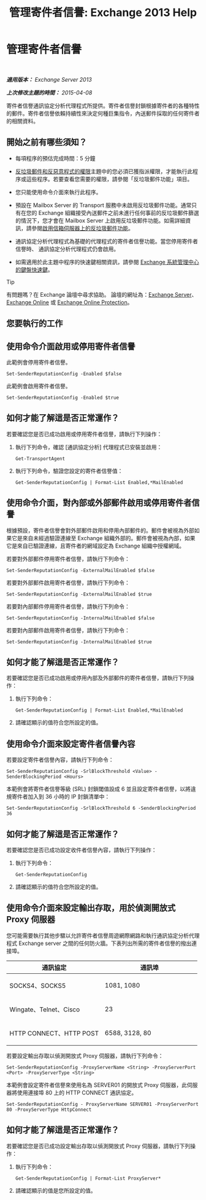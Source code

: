 ﻿---
title: '管理寄件者信譽: Exchange 2013 Help'
TOCTitle: 管理寄件者信譽
ms:assetid: f2716bd9-e3ac-46d9-9264-4e3dabfa0f38
ms:mtpsurl: https://technet.microsoft.com/zh-tw/library/Bb125186(v=EXCHG.150)
ms:contentKeyID: 50474574
ms.date: 05/21/2018
mtps_version: v=EXCHG.150
ms.translationtype: MT
---

# 管理寄件者信譽

 

_**適用版本：** Exchange Server 2013_

_**上次修改主題的時間：** 2015-04-08_

寄件者信譽通訊協定分析代理程式所提供。寄件者信譽封鎖根據寄件者的各種特性的郵件。寄件者信譽依賴持續性來決定何種巨集指令，內送郵件採取的任何寄件者的相關資料。

## 開始之前有哪些須知？

  - 每項程序的預估完成時間：5 分鐘

  - [反垃圾郵件和反惡意程式的權限](anti-spam-and-anti-malware-permissions-exchange-2013-help.md)主題中的您必須已獲指派權限，才能執行此程序或這些程序。若要查看您需要的權限，請參閱「反垃圾郵件功能」項目。

  - 您只能使用命令介面來執行此程序。

  - 預設在 Mailbox Server 的 Transport 服務中未啟用反垃圾郵件功能。通常只有在您的 Exchange 組織接受內送郵件之前未進行任何事前的反垃圾郵件篩選的情況下，您才會在 Mailbox Server 上啟用反垃圾郵件功能。如需詳細資訊，請參閱[啟用信箱伺服器上的反垃圾郵件功能](enable-anti-spam-functionality-on-mailbox-servers-exchange-2013-help.md)。

  - 通訊協定分析代理程式為基礎的代理程式的寄件者信譽功能。當您停用寄件者信譽時、 通訊協定分析代理程式仍會啟用。

  - 如需適用於此主題中程序的快速鍵相關資訊，請參閱 [Exchange 系統管理中心的鍵盤快速鍵](keyboard-shortcuts-in-the-exchange-admin-center-exchange-online-protection-help.md)。


> [!TIP]  
> 有問題嗎？在 Exchange 論壇中尋求協助。 論壇的網址為：<a href="https://go.microsoft.com/fwlink/p/?linkid=60612">Exchange Server</a>、 <a href="https://go.microsoft.com/fwlink/p/?linkid=267542">Exchange Online</a> 或 <a href="https://go.microsoft.com/fwlink/p/?linkid=285351">Exchange Online Protection</a>。




## 您要執行的工作

## 使用命令介面啟用或停用寄件者信譽

此範例會停用寄件者信譽。

    Set-SenderReputationConfig -Enabled $false

此範例會啟用寄件者信譽。

    Set-SenderReputationConfig -Enabled $true

## 如何才能了解這是否正常運作？

若要確認您是否已成功啟用或停用寄件者信譽，請執行下列操作：

1.  執行下列命令，確認 \[通訊協定分析\] 代理程式已安裝並啟用：
    
        Get-TransportAgent

2.  執行下列命令，驗證您設定的寄件者信譽值：
    
        Get-SenderReputationConfig | Format-List Enabled,*MailEnabled

## 使用命令介面，對內部或外部郵件啟用或停用寄件者信譽

根據預設，寄件者信譽會對外部郵件啟用和停用內部郵件的。郵件會被視為外部如果它是來自未經過驗證連線至 Exchange 組織外部的。郵件會被視為內部，如果它是來自已驗證連線，且寄件者的網域設定為 Exchange 組織中授權網域。

若要對外部郵件停用寄件者信譽，請執行下列命令：

    Set-SenderReputationConfig -ExternalMailEnabled $false

若要對外部郵件啟用寄件者信譽，請執行下列命令：

    Set-SenderReputationConfig -ExternalMailEnabled $true

若要對內部郵件停用寄件者信譽，請執行下列命令：

    Set-SenderReputationConfig -InternalMailEnabled $false

若要對內部郵件啟用寄件者信譽，請執行下列命令：

    Set-SenderReputationConfig -InternalMailEnabled $true

## 如何才能了解這是否正常運作？

若要確認您是否已成功啟用或停用內部及外部郵件的寄件者信譽，請執行下列操作：

1.  執行下列命令：
    
        Get-SenderReputationConfig | Format-List Enabled,*MailEnabled

2.  請確認顯示的值符合您所設定的值。

## 使用命令介面來設定寄件者信譽內容

若要設定寄件者信譽內容，請執行下列命令：

    Set-SenderReputationConfig -SrlBlockThreshold <Value> -SenderBlockingPeriod <Hours>

本範例會將寄件者信譽等級 (SRL) 封鎖閾值設成 6 並且設定寄件者信譽，以將違規寄件者加入到 36 小時的 IP 封鎖清單中：

    Set-SenderReputationConfig -SrlBlockThreshold 6 -SenderBlockingPeriod 36

## 如何才能了解這是否正常運作？

若要確認您是否已成功設定收件者信譽內容，請執行下列操作：

1.  執行下列命令：
    
        Get-SenderReputationConfig

2.  請確認顯示的值符合您所設定的值。

## 使用命令介面來設定輸出存取，用於偵測開放式 Proxy 伺服器

您可能需要執行其他步驟以允許寄件者信譽周遊網際網路和執行通訊協定分析代理程式 Exchange server 之間的任何防火牆。下表列出所需的寄件者信譽的撥出連接埠。


<table>
<colgroup>
<col style="width: 50%" />
<col style="width: 50%" />
</colgroup>
<thead>
<tr class="header">
<th>通訊協定</th>
<th>通訊埠</th>
</tr>
</thead>
<tbody>
<tr class="odd">
<td><p>SOCKS4、SOCKS5</p></td>
<td><p>1081, 1080</p></td>
</tr>
<tr class="even">
<td><p>Wingate、Telnet、Cisco</p></td>
<td><p>23</p></td>
</tr>
<tr class="odd">
<td><p>HTTP CONNECT、HTTP POST</p></td>
<td><p>6588, 3128, 80</p></td>
</tr>
</tbody>
</table>


若要設定輸出存取以偵測開放式 Proxy 伺服器，請執行下列命令：

    Set-SenderReputationConfig -ProxyServerName <String> -ProxyServerPort <Port> -ProxyServerType <String>

本範例會設定寄件者信譽來使用名為 SERVER01 的開放式 Proxy 伺服器，此伺服器將使用連接埠 80 上的 HTTP CONNECT 通訊協定。

    Set-SenderReputationConfig - ProxyServerName SERVER01 -ProxyServerPort 80 -ProxyServerType HttpConnect

## 如何才能了解這是否正常運作？

若要確認您是否已成功設定輸出存取以偵測開放式 Proxy 伺服器，請執行下列操作：

1.  執行下列命令：
    
        Get-SenderReputationConfig | Format-List ProxyServer*

2.  請確認顯示的值是您所設定的值。

